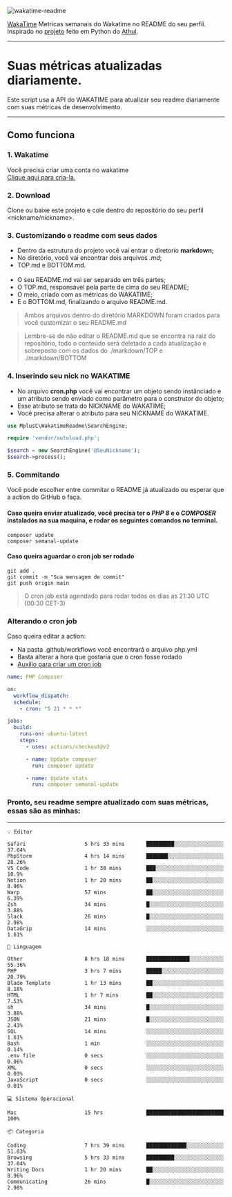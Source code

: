 ![wakatime-readme](https://socialify.git.ci/bymatheus/wakatime-readme/image?description=1&descriptionEditable=M%C3%A9tricas%20semanais%20do%20Wakatime%20no%20seu%20README%20de%20perfil.&font=KoHo&forks=1&language=1&owner=1&pattern=Signal&stargazers=1&theme=Dark)

[WakaTime](https://wakatime.com) Metricas semanais do Wakatime no README do seu perfil. <br>
Inspirado no [projeto](https://github.com/athul/waka-readme) feito em Python do [Athul](https://github.com/athul).
___

# Suas métricas atualizadas diariamente.
Este script usa a API do WAKATIME para atualizar seu readme diariamente com suas métricas de desenvolvimento.

___

## Como funciona

### 1. Wakatime
Você precisa criar uma conta no wakatime <br>
[Clique aqui para cria-la.](https://wakatime.com) 

### 2. Download
Clone ou baixe este projeto e cole dentro do repositório do seu perfil <nickname/nickname>.

### 3. Customizando o readme com seus dados
- Dentro da estrutura do projeto você vai entrar o diretorio **markdown**;  
- No diretório, você vai encontrar dois arquivos *.md*;
- TOP.md e BOTTOM.md.
<br><br>
- O seu README.md vai ser separado em três partes; 
- O TOP.md, responsável pela parte de cima do seu README;
- O meio, criado com as métricas do WAKATIME;
- E o BOTTOM.md, finalizando o arquivo README.md.<br>

> Ambos arquivos dentro do diretório MARKDOWN foram criados para você customizar o seu README.md

> Lembre-se de não editar o README.md que se encontra na raiz do repositório, todo o conteúdo será deletado a cada atualização e sobreposto com os dados do ./markdown/TOP e ./markdown/BOTTOM

### 4. Inserindo seu nick no WAKATIME
- No arquivo **cron.php** você vai encontrar um objeto sendo instânciado e um atributo sendo enviado como parâmetro para o construtor do objeto;
- Esse atributo se trata do NICKNAME do WAKATIME;
- Você precisa alterar o atributo para seu NICKNAME do WAKATIME.

```php
use MplusC\WakatimeReadme\SearchEngine;

require 'vendor/autoload.php';

$search = new SearchEngine('@SeuNickname');
$search->process();
```

### 5. Commitando
Você pode escolher entre commitar o README já atualizado ou esperar que a action do GitHub o faça. <br>

#### Caso queira enviar atualizado, você precisa ter o *PHP 8* e o *COMPOSER* instalados na sua maquina, e rodar os seguintes comandos no terminal.
```composer
composer update
composer semanal-update 
```

#### Caso queira aguardar o cron job ser rodado 
```git 
git add .
git commit -m "Sua mensagem de commit"
git push origin main
```

>O cron job está agendado para rodar todos os dias as 21:30 UTC (00:30 CET-3) 

### Alterando o cron job
Caso queira editar a action:

- Na pasta .github/workflows você encontrará o arquivo php.yml
- Basta alterar a hora que gostaria que o cron fosse rodado
- [Auxilio para criar um cron job](https://crontab.guru)

```yml
name: PHP Composer

on:
  workflow_dispatch:
  schedule:
    - cron: "5 21 * * *"

jobs:
  build:
    runs-on: ubuntu-latest
    steps:
      - uses: actions/checkout@v2

      - name: Update composer
        run: composer update

      - name: Update stats
        run: composer semanal-update
```

### Pronto, seu readme sempre atualizado com suas métricas, essas são as minhas:

___
```text
💡 Editor

Safari                   5 hrs 33 mins       █████████░░░░░░░░░░░░░░░░     37.04%
PhpStorm                 4 hrs 14 mins       ███████░░░░░░░░░░░░░░░░░░     28.26%
VS Code                  1 hr 38 mins        ███░░░░░░░░░░░░░░░░░░░░░░      10.9%
Notion                   1 hr 20 mins        ██░░░░░░░░░░░░░░░░░░░░░░░      8.96%
Warp                     57 mins             ██░░░░░░░░░░░░░░░░░░░░░░░      6.39%
Zsh                      34 mins             █░░░░░░░░░░░░░░░░░░░░░░░░      3.88%
Slack                    26 mins             █░░░░░░░░░░░░░░░░░░░░░░░░      2.98%
DataGrip                 14 mins             ░░░░░░░░░░░░░░░░░░░░░░░░░      1.61%
```
```text
💬 Linguagem

Other                    8 hrs 18 mins       ██████████████░░░░░░░░░░░     55.36%
PHP                      3 hrs 7 mins        █████░░░░░░░░░░░░░░░░░░░░     20.79%
Blade Template           1 hr 13 mins        ██░░░░░░░░░░░░░░░░░░░░░░░      8.18%
HTML                     1 hr 7 mins         ██░░░░░░░░░░░░░░░░░░░░░░░      7.53%
sh                       34 mins             █░░░░░░░░░░░░░░░░░░░░░░░░      3.88%
JSON                     21 mins             █░░░░░░░░░░░░░░░░░░░░░░░░      2.43%
SQL                      14 mins             ░░░░░░░░░░░░░░░░░░░░░░░░░      1.61%
Bash                     1 min               ░░░░░░░░░░░░░░░░░░░░░░░░░      0.14%
.env file                0 secs              ░░░░░░░░░░░░░░░░░░░░░░░░░      0.06%
XML                      0 secs              ░░░░░░░░░░░░░░░░░░░░░░░░░      0.03%
JavaScript               0 secs              ░░░░░░░░░░░░░░░░░░░░░░░░░      0.01%
```
```text
💻 Sistema Operacional

Mac                      15 hrs              █████████████████████████       100%
```
```text
📦 Categoria

Coding                   7 hrs 39 mins       █████████████░░░░░░░░░░░░     51.03%
Browsing                 5 hrs 33 mins       █████████░░░░░░░░░░░░░░░░     37.04%
Writing Docs             1 hr 20 mins        ██░░░░░░░░░░░░░░░░░░░░░░░      8.96%
Communicating            26 mins             █░░░░░░░░░░░░░░░░░░░░░░░░      2.98%
```
